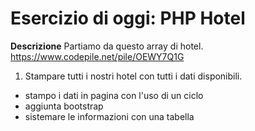 Esercizio di oggi: PHP Hotel
===
**Descrizione**
Partiamo da questo array di hotel. https://www.codepile.net/pile/OEWY7Q1G
1. Stampare tutti i nostri hotel con tutti i dati disponibili.
- stampo i dati in pagina con l'uso di un ciclo
- aggiunta bootstrap
- sistemare le informazioni con una tabella
